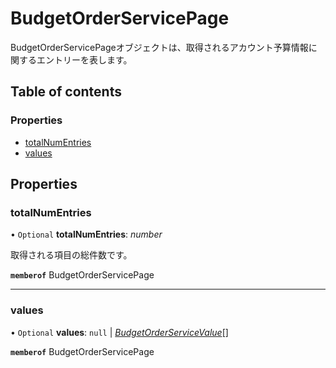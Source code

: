 # BudgetOrderServicePage


<div lang=\"ja\">BudgetOrderServicePageオブジェクトは、取得されるアカウント予算情報に関するエントリーを表します。</div> 

## Table of contents

### Properties

- [totalNumEntries](budgetorderservicepage.md#totalnumentries)
- [values](budgetorderservicepage.md#values)

## Properties

### totalNumEntries

• `Optional` **totalNumEntries**: *number*

<div lang=\"ja\">取得される項目の総件数です。</div> 

**`memberof`** BudgetOrderServicePage

___

### values

• `Optional` **values**: ``null`` \| [*BudgetOrderServiceValue*](budgetorderservicevalue.md)[]

**`memberof`** BudgetOrderServicePage

